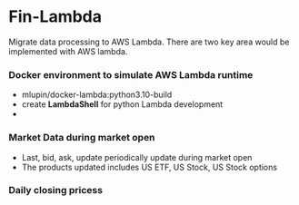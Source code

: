 # Fin-Lambda
Migrate data processing to AWS Lambda. There are two key area would be implemented with AWS lambda.

### Docker environment to simulate AWS Lambda runtime

- mlupin/docker-lambda:python3.10-build
- create **LambdaShell** for python Lambda development
- 


### Market Data during market open

- Last, bid, ask, update periodically update during market open
- The products updated includes US ETF, US Stock, US Stock options


### Daily closing pricess
